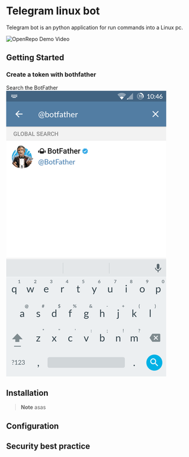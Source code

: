 # Telegram linux bot
Telegram bot is an python application for run commands into a Linux pc.


![OpenRepo Demo Video](https://github.com/jhernandez26/fedora_bot/blob/developer/documentacion/img/demo.gif?raw=true)

## Getting Started

### Create a token with bothfather
Search the BotFather ![BotFather search](https://github.com/jhernandez26/fedora_bot/blob/developer/documentacion/img/telegram_1.png)
## Installation
>**Note**
>asas
## Configuration
## Security best practice
